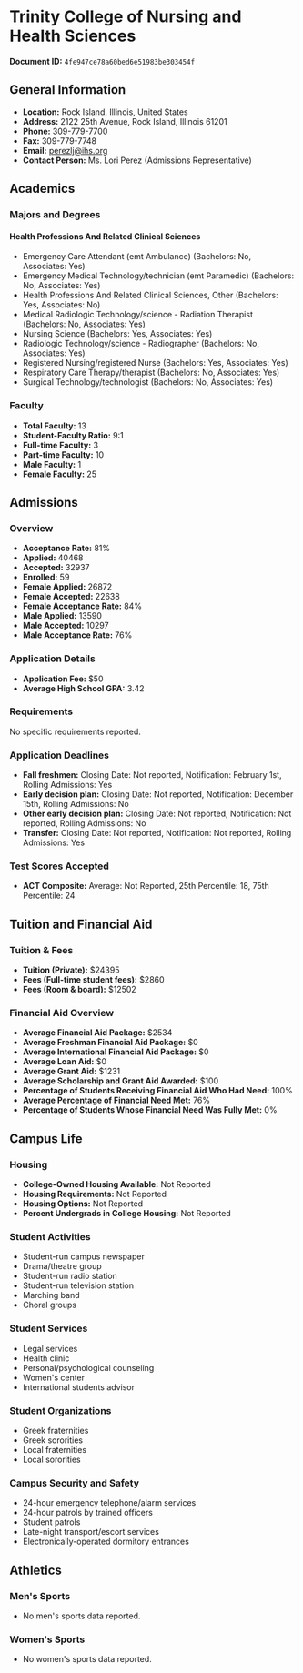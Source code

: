 # Trinity College of Nursing and Health Sciences

**Document ID:** `4fe947ce78a60bed6e51983be303454f`

## General Information

- **Location:** Rock Island, Illinois, United States
- **Address:** 2122 25th Avenue, Rock Island, Illinois 61201
- **Phone:** 309-779-7700
- **Fax:** 309-779-7748
- **Email:** perezlj@ihs.org
- **Contact Person:** Ms. Lori Perez (Admissions Representative)

## Academics

### Majors and Degrees

#### Health Professions And Related Clinical Sciences

- Emergency Care Attendant (emt Ambulance) (Bachelors: No, Associates: Yes)
- Emergency Medical Technology/technician (emt Paramedic) (Bachelors: No, Associates: Yes)
- Health Professions And Related Clinical Sciences, Other (Bachelors: Yes, Associates: No)
- Medical Radiologic Technology/science - Radiation Therapist (Bachelors: No, Associates: Yes)
- Nursing Science (Bachelors: Yes, Associates: Yes)
- Radiologic Technology/science - Radiographer (Bachelors: No, Associates: Yes)
- Registered Nursing/registered Nurse (Bachelors: Yes, Associates: Yes)
- Respiratory Care Therapy/therapist (Bachelors: No, Associates: Yes)
- Surgical Technology/technologist (Bachelors: No, Associates: Yes)

### Faculty

- **Total Faculty:** 13
- **Student-Faculty Ratio:** 9:1
- **Full-time Faculty:** 3
- **Part-time Faculty:** 10
- **Male Faculty:** 1
- **Female Faculty:** 25

## Admissions

### Overview

- **Acceptance Rate:** 81%
- **Applied:** 40468
- **Accepted:** 32937
- **Enrolled:** 59
- **Female Applied:** 26872
- **Female Accepted:** 22638
- **Female Acceptance Rate:** 84%
- **Male Applied:** 13590
- **Male Accepted:** 10297
- **Male Acceptance Rate:** 76%

### Application Details

- **Application Fee:** $50
- **Average High School GPA:** 3.42

### Requirements

No specific requirements reported.

### Application Deadlines

- **Fall freshmen:** Closing Date: Not reported, Notification: February 1st, Rolling Admissions: Yes
- **Early decision plan:** Closing Date: Not reported, Notification: December 15th, Rolling Admissions: No
- **Other early decision plan:** Closing Date: Not reported, Notification: Not reported, Rolling Admissions: No
- **Transfer:** Closing Date: Not reported, Notification: Not reported, Rolling Admissions: Yes

### Test Scores Accepted

- **ACT Composite:** Average: Not Reported, 25th Percentile: 18, 75th Percentile: 24

## Tuition and Financial Aid

### Tuition & Fees

- **Tuition (Private):** $24395
- **Fees (Full-time student fees):** $2860
- **Fees (Room & board):** $12502

### Financial Aid Overview

- **Average Financial Aid Package:** $2534
- **Average Freshman Financial Aid Package:** $0
- **Average International Financial Aid Package:** $0
- **Average Loan Aid:** $0
- **Average Grant Aid:** $1231
- **Average Scholarship and Grant Aid Awarded:** $100
- **Percentage of Students Receiving Financial Aid Who Had Need:** 100%
- **Average Percentage of Financial Need Met:** 76%
- **Percentage of Students Whose Financial Need Was Fully Met:** 0%

## Campus Life

### Housing

- **College-Owned Housing Available:** Not Reported
- **Housing Requirements:** Not Reported
- **Housing Options:** Not Reported
- **Percent Undergrads in College Housing:** Not Reported

### Student Activities

- Student-run campus newspaper
- Drama/theatre group
- Student-run radio station
- Student-run television station
- Marching band
- Choral groups

### Student Services

- Legal services
- Health clinic
- Personal/psychological counseling
- Women's center
- International students advisor

### Student Organizations

- Greek fraternities
- Greek sororities
- Local fraternities
- Local sororities

### Campus Security and Safety

- 24-hour emergency telephone/alarm services
- 24-hour patrols by trained officers
- Student patrols
- Late-night transport/escort services
- Electronically-operated dormitory entrances

## Athletics

### Men's Sports

- No men's sports data reported.

### Women's Sports

- No women's sports data reported.
